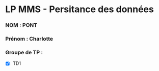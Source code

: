 # LP MMS - Persitance des données

### NOM : PONT
### Prénom : Charlotte
### Groupe de TP : 
- [x] TD1
